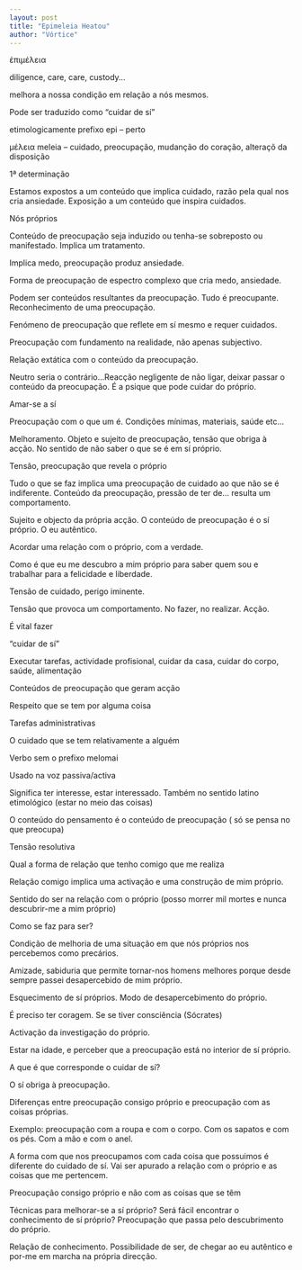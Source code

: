 ```yaml
---
layout: post
title: "Epimeleia Heatou"
author: "Vórtice"
---
```


ἐπιμέλεια

diligence, care, care, custody…

melhora a nossa condição em relação a nós mesmos.

Pode ser traduzido como “cuidar de sí”

etimologicamente prefixo epi – perto

μέλεια meleia – cuidado, preocupação, mudanção do coração, alteraçõ da disposição

1ª determinação

Estamos expostos a um conteúdo que implica cuidado, razão pela qual nos cria ansiedade. Exposição a um conteúdo que inspira cuidados.

Nós próprios

Conteúdo de preocupação seja induzido ou tenha-se sobreposto ou manifestado. Implica um tratamento.

Implica medo, preocupação produz ansiedade.

Forma de preocupação de espectro complexo que cria medo, ansiedade.

Podem ser conteúdos resultantes da preocupação. Tudo é preocupante. Reconhecimento de uma preocupação.

Fenómeno de preocupação que reflete em sí mesmo e requer cuidados.

Preocupação com fundamento na realidade, não apenas subjectivo.

Relação extática com o conteúdo da preocupação.

Neutro seria o contrário…Reacção negligente de não ligar, deixar passar o conteúdo da preocupação. É a psique que pode cuidar do próprio.

Amar-se a sí

Preocupação com o que um é. Condições mínimas, materiais, saúde etc…

Melhoramento. Objeto e sujeito de preocupação, tensão que obriga à acção. No sentido de não saber o que se é em sí próprio.

Tensão, preocupação que revela o próprio

Tudo o que se faz implica uma preocupação de cuidado ao que não se é indiferente. Conteúdo da preocupação, pressão de ter de… resulta um comportamento.

Sujeito e objecto da própria acção.
O conteúdo de preocupação é o sí próprio. O eu autêntico.

Acordar uma relação com o próprio, com a verdade.

Como é que eu me descubro a mim próprio para saber quem sou e trabalhar para a felicidade e liberdade.

Tensão de cuidado, perigo iminente.

Tensão que provoca um comportamento. No fazer, no realizar. Acção.

É vital fazer

“cuidar de sí”

Executar tarefas, actividade profisional, cuidar da casa, cuidar do corpo, saúde, alimentação

Conteúdos de preocupação que geram acção

Respeito que se tem por alguma coisa

Tarefas administrativas

O cuidado que se tem relativamente a alguém

Verbo sem o prefixo melomai

Usado na voz passiva/activa

Significa ter interesse, estar interessado. Também no sentido latino etimológico (estar no meio das coisas)

O conteúdo do pensamento é o conteúdo de preocupação ( só se pensa no que preocupa)

Tensão resolutiva

Qual a forma de relação que tenho comigo que me realiza

Relação comigo implica uma activação e uma construção de mim próprio.

Sentido do ser na relação com o próprio (posso morrer mil mortes e nunca descubrir-me a mim próprio)

Como se faz para ser?

Condição de melhoria de uma situação em que nós próprios nos percebemos como precários.

Amizade, sabiduria que permite tornar-nos homens melhores porque desde sempre passei desapercebido de mim próprio.

Esquecimento de sí próprios. Modo de desapercebimento do próprio.

É preciso ter coragem. Se se tiver consciência (Sócrates)

Activação da investigação do próprio.

Estar na idade, e perceber que a preocupação está no interior de sí próprio.

A que é que corresponde o cuidar de sí?

O sí obriga à preocupação.

Diferenças entre preocupação consigo próprio e preocupação com as coisas próprias.

Exemplo: preocupação com a roupa e com o corpo. Com os sapatos e com os pés. Com a mão e com o anel.

A forma com que nos preocupamos com cada coisa que possuimos é diferente do cuidado de sí. Vai ser apurado a relação com o próprio e as coisas que me pertencem.

Preocupação consigo próprio e não com as coisas que se têm

Técnicas para melhorar-se a sí próprio? Será fácil encontrar o conhecimento de sí próprio? Preocupação que passa pelo descubrimento do próprio.

Relação de conhecimento. Possibilidade de ser, de chegar ao eu autêntico e por-me em marcha na própria direcção.

